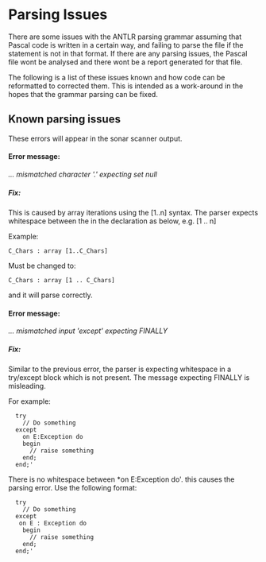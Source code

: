 Parsing Issues
=
There are some issues with the ANTLR parsing grammar assuming that Pascal code is written in a 
certain way, and failing to parse the file if the statement is not in that format. If there are 
any parsing issues, the Pascal file wont be analysed and there wont be a report generated for that
file. 

The following is a list of these issues known and how code can be reformatted to corrected them.
This is intended as a work-around in the hopes that the grammar parsing can be fixed.

## Known parsing issues
These errors will appear in the sonar scanner output.

#### Error message:
*... mismatched character '.' expecting set null*

##### Fix:
This is caused by array iterations using the [1..n] syntax. The parser expects whitespace between 
the in the declaration as below, e.g. [1 .. n]

Example: 

~~~~
C_Chars : array [1..C_Chars]
~~~~

Must be changed to: 

~~~~
C_Chars : array [1 .. C_Chars]
~~~~
and it will parse correctly.

#### Error message:
*... mismatched input 'except' expecting FINALLY*

##### Fix:
Similar to the previous error, the parser is expecting whitespace in a try/except block which is not
present. The message expecting FINALLY is misleading.

For example:

	
~~~~
  try
    // Do something
  except
    on E:Exception do
    begin
      // raise something
    end;
  end;'
~~~~

There is no whitespace between *on E:Exception do'. this causes the parsing error. Use the following
format:

~~~~
  try
    // Do something
  except
   on E : Exception do
    begin
      // raise something
    end;
  end;'
~~~~

